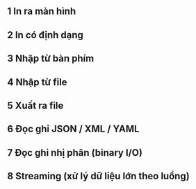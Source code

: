 ## 1 In ra màn hình
## 2 In có định dạng
## 3 Nhập từ bàn phím
## 4 Nhập từ file
## 5 Xuất ra file
## 6 Đọc ghi JSON / XML / YAML
## 7 Đọc ghi nhị phân (binary I/O)
## 8 Streaming (xử lý dữ liệu lớn theo luồng)